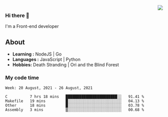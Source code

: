 <img align='right' src="https://github-readme-stats.vercel.app/api?username=strugglebak&show_icons=true">

### Hi there 👋

I'm a Front-end developer

## About

-  **Learning :** NodeJS | Go
-  **Languages :** JavaScript | Python
-  **Hobbies:** Death Stranding | Ori and the Blind Forest

### My code time

<!--START_SECTION:waka-->
```text
Week: 20 August, 2021 - 26 August, 2021

C          7 hrs 18 mins   ███████████████████████░░   91.41 % 
Makefile   19 mins         █░░░░░░░░░░░░░░░░░░░░░░░░   04.13 % 
Other      18 mins         █░░░░░░░░░░░░░░░░░░░░░░░░   03.78 % 
Assembly   3 mins          ▒░░░░░░░░░░░░░░░░░░░░░░░░   00.68 % 
```
<!--END_SECTION:waka-->
